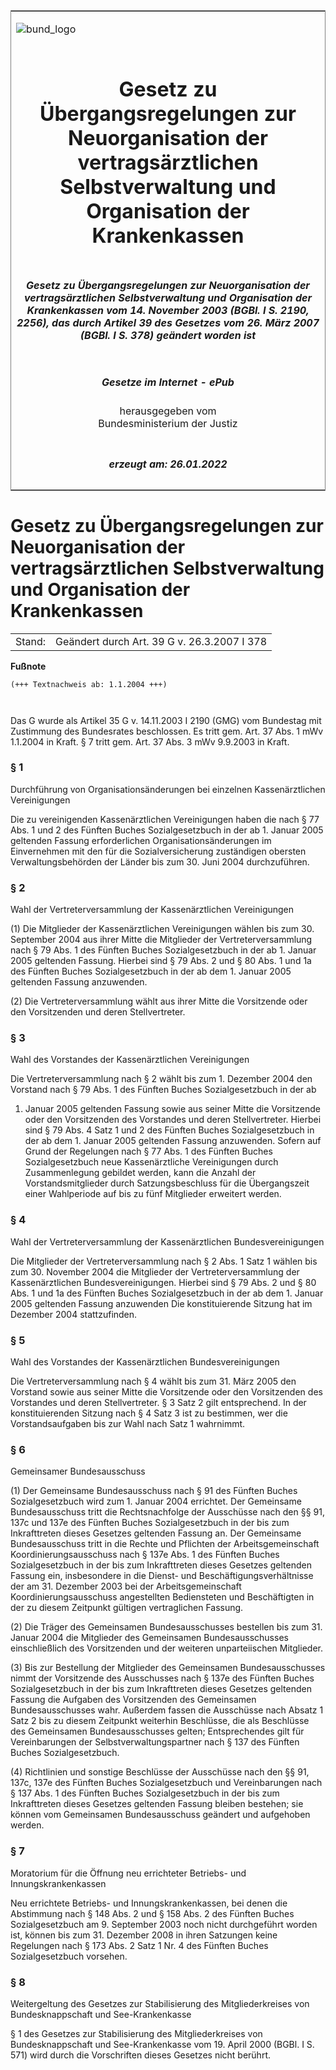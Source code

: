 <span id="DECKBLATT.html"></span>

<table border="0" frame="border" width="100%">

<tr valign="top">

<td align="left">

![bund\_logo](BfJ_2021_Web_de_de.gif)

</td>

<td align="right">

 

</td>

</tr>

<tr align="center" valign="middle">

<td colspan="2">

# Gesetz zu Übergangsregelungen zur Neuorganisation der vertragsärztlichen Selbstverwaltung und Organisation der Krankenkassen

</td>

</tr>

<tr align="center" valign="middle">

<td colspan="2">

##### Gesetz zu Übergangsregelungen zur Neuorganisation der vertragsärztlichen Selbstverwaltung und Organisation der Krankenkassen vom 14. November 2003 (BGBl. I S. 2190, 2256), das durch Artikel 39 des Gesetzes vom 26. März 2007 (BGBl. I S. 378) geändert worden ist

</td>

</tr>

<tr align="center" valign="middle">

<td colspan="2">

  
  

##### Gesetze im Internet - ePub  
  
herausgegeben vom  
Bundesministerium der Justiz

</td>

</tr>

<tr align="center" valign="bottom">

<td colspan="2">

  
  

##### erzeugt am: 26.01.2022

</td>

</tr>

</table>

<span id="BJNR225600003.html"></span>

# Gesetz zu Übergangsregelungen zur Neuorganisation der vertragsärztlichen Selbstverwaltung und Organisation der Krankenkassen

<div>

<div class="jnhtml">

|        |                                             |
| ------ | ------------------------------------------- |
| Stand: | Geändert durch Art. 39 G v. 26.3.2007 I 378 |

</div>

</div>

<div>

  
**Fußnote**

<div class="jnhtml">

<div>

<div class="jurAbsatz">

  

``` 
(+++ Textnachweis ab: 1.1.2004 +++)

 
```

Das G wurde als Artikel 35 G v. 14.11.2003 I 2190 (GMG) vom Bundestag
mit Zustimmung des Bundesrates beschlossen. Es tritt gem. Art. 37 Abs. 1
mWv 1.1.2004 in Kraft. § 7 tritt gem. Art. 37 Abs. 3 mWv 9.9.2003 in
Kraft.

</div>

</div>

</div>

</div>

<span id="BJNR225600003BJNE000100000.html"></span>

### § 1  
Durchführung von Organisationsänderungen bei einzelnen Kassenärztlichen Vereinigungen

<div>

<div class="jnhtml">

<div>

<div class="jurAbsatz">

Die zu vereinigenden Kassenärztlichen Vereinigungen haben die nach § 77
Abs. 1 und 2 des Fünften Buches Sozialgesetzbuch in der ab 1. Januar
2005 geltenden Fassung erforderlichen Organisationsänderungen im
Einvernehmen mit den für die Sozialversicherung zuständigen obersten
Verwaltungsbehörden der Länder bis zum 30. Juni 2004 durchzuführen.

</div>

</div>

</div>

</div>

<span id="BJNR225600003BJNE000200000.html"></span>

### § 2  
Wahl der Vertreterversammlung der Kassenärztlichen Vereinigungen

<div>

<div class="jnhtml">

<div>

<div class="jurAbsatz">

(1) Die Mitglieder der Kassenärztlichen Vereinigungen wählen bis zum 30.
September 2004 aus ihrer Mitte die Mitglieder der Vertreterversammlung
nach § 79 Abs. 1 des Fünften Buches Sozialgesetzbuch in der ab 1. Januar
2005 geltenden Fassung. Hierbei sind § 79 Abs. 2 und § 80 Abs. 1 und 1a
des Fünften Buches Sozialgesetzbuch in der ab dem 1. Januar 2005
geltenden Fassung anzuwenden.

</div>

<div class="jurAbsatz">

(2) Die Vertreterversammlung wählt aus ihrer Mitte die Vorsitzende oder
den Vorsitzenden und deren Stellvertreter.

</div>

</div>

</div>

</div>

<span id="BJNR225600003BJNE000300000.html"></span>

### § 3  
Wahl des Vorstandes der Kassenärztlichen Vereinigungen

<div>

<div class="jnhtml">

<div>

<div class="jurAbsatz">

Die Vertreterversammlung nach § 2 wählt bis zum 1. Dezember 2004 den
Vorstand nach § 79 Abs. 1 des Fünften Buches Sozialgesetzbuch in der ab
1. Januar 2005 geltenden Fassung sowie aus seiner Mitte die Vorsitzende
oder den Vorsitzenden des Vorstandes und deren Stellvertreter. Hierbei
sind § 79 Abs. 4 Satz 1 und 2 des Fünften Buches Sozialgesetzbuch in der
ab dem 1. Januar 2005 geltenden Fassung anzuwenden. Sofern auf Grund der
Regelungen nach § 77 Abs. 1 des Fünften Buches Sozialgesetzbuch neue
Kassenärztliche Vereinigungen durch Zusammenlegung gebildet werden, kann
die Anzahl der Vorstandsmitglieder durch Satzungsbeschluss für die
Übergangszeit einer Wahlperiode auf bis zu fünf Mitglieder erweitert
werden.

</div>

</div>

</div>

</div>

<span id="BJNR225600003BJNE000400000.html"></span>

### § 4  
Wahl der Vertreterversammlung der Kassenärztlichen Bundesvereinigungen

<div>

<div class="jnhtml">

<div>

<div class="jurAbsatz">

Die Mitglieder der Vertreterversammlung nach § 2 Abs. 1 Satz 1 wählen
bis zum 30. November 2004 die Mitglieder der Vertreterversammlung der
Kassenärztlichen Bundesvereinigungen. Hierbei sind § 79 Abs. 2 und § 80
Abs. 1 und 1a des Fünften Buches Sozialgesetzbuch in der ab dem 1.
Januar 2005 geltenden Fassung anzuwenden Die konstituierende Sitzung hat
im Dezember 2004 stattzufinden.

</div>

</div>

</div>

</div>

<span id="BJNR225600003BJNE000500000.html"></span>

### § 5  
Wahl des Vorstandes der Kassenärztlichen Bundesvereinigungen

<div>

<div class="jnhtml">

<div>

<div class="jurAbsatz">

Die Vertreterversammlung nach § 4 wählt bis zum 31. März 2005 den
Vorstand sowie aus seiner Mitte die Vorsitzende oder den Vorsitzenden
des Vorstandes und deren Stellvertreter. § 3 Satz 2 gilt entsprechend.
In der konstituierenden Sitzung nach § 4 Satz 3 ist zu bestimmen, wer
die Vorstandsaufgaben bis zur Wahl nach Satz 1 wahrnimmt.

</div>

</div>

</div>

</div>

<span id="BJNR225600003BJNE000600000.html"></span>

### § 6  
Gemeinsamer Bundesausschuss

<div>

<div class="jnhtml">

<div>

<div class="jurAbsatz">

(1) Der Gemeinsame Bundesausschuss nach § 91 des Fünften Buches
Sozialgesetzbuch wird zum 1. Januar 2004 errichtet. Der Gemeinsame
Bundesausschuss tritt die Rechtsnachfolge der Ausschüsse nach den §§ 91,
137c und 137e des Fünften Buches Sozialgesetzbuch in der bis zum
Inkrafttreten dieses Gesetzes geltenden Fassung an. Der Gemeinsame
Bundesausschuss tritt in die Rechte und Pflichten der
Arbeitsgemeinschaft Koordinierungsausschuss nach § 137e Abs. 1 des
Fünften Buches Sozialgesetzbuch in der bis zum Inkrafttreten dieses
Gesetzes geltenden Fassung ein, insbesondere in die Dienst- und
Beschäftigungsverhältnisse der am 31. Dezember 2003 bei der
Arbeitsgemeinschaft Koordinierungsausschuss angestellten Bediensteten
und Beschäftigten in der zu diesem Zeitpunkt gültigen vertraglichen
Fassung.

</div>

<div class="jurAbsatz">

(2) Die Träger des Gemeinsamen Bundesausschusses bestellen bis zum 31.
Januar 2004 die Mitglieder des Gemeinsamen Bundesausschusses
einschließlich des Vorsitzenden und der weiteren unparteiischen
Mitglieder.

</div>

<div class="jurAbsatz">

(3) Bis zur Bestellung der Mitglieder des Gemeinsamen Bundesausschusses
nimmt der Vorsitzende des Ausschusses nach § 137e des Fünften Buches
Sozialgesetzbuch in der bis zum Inkrafttreten dieses Gesetzes geltenden
Fassung die Aufgaben des Vorsitzenden des Gemeinsamen Bundesausschusses
wahr. Außerdem fassen die Ausschüsse nach Absatz 1 Satz 2 bis zu diesem
Zeitpunkt weiterhin Beschlüsse, die als Beschlüsse des Gemeinsamen
Bundesausschusses gelten; Entsprechendes gilt für Vereinbarungen der
Selbstverwaltungspartner nach § 137 des Fünften Buches Sozialgesetzbuch.

</div>

<div class="jurAbsatz">

(4) Richtlinien und sonstige Beschlüsse der Ausschüsse nach den §§ 91,
137c, 137e des Fünften Buches Sozialgesetzbuch und Vereinbarungen nach §
137 Abs. 1 des Fünften Buches Sozialgesetzbuch in der bis zum
Inkrafttreten dieses Gesetzes geltenden Fassung bleiben bestehen; sie
können vom Gemeinsamen Bundesausschuss geändert und aufgehoben werden.

</div>

</div>

</div>

</div>

<span id="BJNR225600003BJNE000701308.html"></span>

### § 7  
Moratorium für die Öffnung neu errichteter Betriebs- und Innungskrankenkassen

<div>

<div class="jnhtml">

<div>

<div class="jurAbsatz">

Neu errichtete Betriebs- und Innungskrankenkassen, bei denen die
Abstimmung nach § 148 Abs. 2 und § 158 Abs. 2 des Fünften Buches
Sozialgesetzbuch am 9. September 2003 noch nicht durchgeführt worden
ist, können bis zum 31. Dezember 2008 in ihren Satzungen keine
Regelungen nach § 173 Abs. 2 Satz 1 Nr. 4 des Fünften Buches
Sozialgesetzbuch vorsehen.

</div>

</div>

</div>

</div>

<span id="BJNR225600003BJNE000800000.html"></span>

### § 8  
Weitergeltung des Gesetzes zur Stabilisierung des Mitgliederkreises von Bundesknappschaft und See-Krankenkasse

<div>

<div class="jnhtml">

<div>

<div class="jurAbsatz">

§ 1 des Gesetzes zur Stabilisierung des Mitgliederkreises von
Bundesknappschaft und See-Krankenkasse vom 19. April 2000 (BGBl. I S.
571) wird durch die Vorschriften dieses Gesetzes nicht berührt.

</div>

</div>

</div>

</div>
